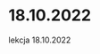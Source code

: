 # 18.10.2022
lekcja 18.10.2022


<!DOCTYPE html>
<html>
  <head>
    <title>cus</title>
  </head>
  <body>
    <script>
      /*
            ztab = [5, 4, 3, 2, 35, 43, 12, 6];
            ztab2 = [4, 3, 6, 32, 3, 5, 8, 67, 3];
            tab = [[3, 2, 4, 6, 8, 1, 3, 4]];
            console.log(tab);

            tab.push(ztab);

            tab.push(ztab2);
            for (i = 0; i < tab.length; i++) {
              for (j = 0; j < tab[i].length; j++) {
                console.log(tab[i][j]);
              }
            }
      */
      //--------------------------------------------------------------------------------

      let num1;
      let num2;
      let znak;
      const tab = [];
      let zm = true;
      let licz = 0;

      function GetData() {
        while (isNaN(num1)) {
          num1 = parseInt(prompt("podaj pierwszą liczbę:"));
        }
        while (isNaN(num2)) {
          num2 = parseInt(prompt("podaj drugą liczbę:"));
        }
        znak = prompt("podaj znak:");
      }

      function operation() {
        num1 = undefined;
        num2 = undefined;
        GetData();
        const tab2 = [];
        tab2.push(num1, num2, znak);
        tab.push(tab2);
      }
      function calc(i, tab) {
        switch (tab[i][2]) {
          case "+":
            return tab[i][0] + tab[i][1];
            break;
          case "-":
            return tab[i][0] - tab[i][1];
            break;
          case "/":
            return tab[i][0] / tab[i][1];
            break;
          case "*":
            return tab[i][0] * tab[i][1];
            break;
          default:
            return "zly operator";
            break;
        }
      }

      do {
        if (licz == 0) {
          operation();
        }
        if (licz != 0) {
          if (confirm("kolejne dzialanie?")) {
            operation();
          } else {
            zm = false;
            for (let i = 0; i < tab.length; i++) {
              document.write(calc(i, tab));
              document.write("<br>");
              console.log(tab[i]);
            }
          }
        }
        licz++;
      } while (zm);

      //-----------------------------------------------------------------
    </script>
  </body>
</html>
